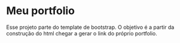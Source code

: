 # Meu portfolio

Esse projeto parte do template de bootstrap.
O objetivo é a partir da construção do html chegar a gerar o link do próprio portfolio.


